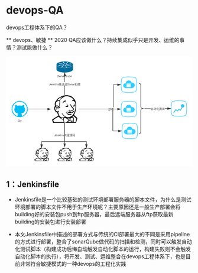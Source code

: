 # devops-QA

devops工程体系下的QA？

** devops、敏捷 ** 2020 QA应该做什么？持续集成似乎只是开发、运维的事情？测试能做什么？

![ext1](https://github.com/AnndyTsai/devops-QA/blob/master/Pic/devops流程.png "QA与devops的整合-让敏捷更敏捷")

## 1：Jenkinsfile

* Jenkinsfile是一个比较基础的测试环境部署服务器的脚本文件，为什么是测试环境部署的脚本文件不用于生产环境呢？主要原因还是一般生产部署会将building好的安装包push到ftp服务器，最后远端服务器从ftp获取最新building的安装包进行安装部署

* 本文Jenkinsfile中描述的部署方式与传统的CI部署最大的不同是采用pipeline的方式进行部署，整合了sonarQube做代码的扫描和检测，同时可以触发自动化测试脚本（构建成功后悔自动触发自动化脚本的运行，构建失败则不会触发自动化脚本的执行），将开发、测试、运维整合在devops工程体系下，也是目前非常符合敏捷模式的一种devops的工程化实践
